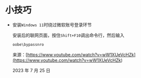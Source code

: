 # 小技巧








- 安装`Windows 11`时绕过微软账号登录环节
	<p id="3Q5wk9T9FopsxdTb9KjUDH">
	
	安装后的联网页面，按住`Shift+F10`调出命令行，然后输入
	
	</p>
	<p id="gNYf1k1T6UHDXnGBsBVTFE">
	
	```Python
	oobe\bypassnro
	```
	
	
	</p>
	<p id="3ccb92uGz6FxvPp9iBRBw3">
	
	来源：[https://www.youtube.com/watch?v=wW1XUeVcHZk](<https://www.youtube.com/watch?v=wW1XUeVcHZk>)
	
	</p>
	<p id="2c6LVvUxQ5f87zTQHXgPd5">
	
	2023 年 7 月 25 日
	
	</p>


<p id="9SNcR7WAfGMh3hbyax2SCt">



</p>


